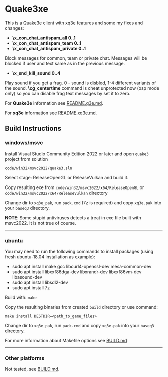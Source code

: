 # Quake3xe

This is a [Quake3e](https://github.com/ec-/Quake3e) client with [xq3e](https://github.com/xq3e/engine) features and some my fixes and changes:


- **\x_con_chat_antispam_all 0..1**
- **\x_con_chat_antispam_team 0..1**
- **\x_con_chat_antispam_private 0..1**

Block messages for common, team or private chat. Messages will be blocked if user and text same as in the previous message.

- **\x_snd_kill_sound 0..4**

Play sound if you get a frag. 0 - sound is disbled, 1-4 different variants of the sound.
**\cg_centertime** command is cheat unprotected now (osp mode only) so you can disable frag text messages by set it to zero.

For **Quake3e** information see [README.q3e.md](README.q3e.md).

For **xq3e** information see [README.xq3e.md](README.xq3e.md).


## Build Instructions

### windows/msvc

Install Visual Studio Community Edition 2022 or later and open `quake3` project from solution

`code/win32/msvc2022/quake3.sln`

Select stage: ReleaseOpenGL or ReleaseVulkan and build it.

Copy resulting exe from `code/win32/msvc2022/x64/ReleaseOpenGL` or `code/win32/msvc2022/x64/ReleaseVulkan` directory

Change dir to `xq3e_pak`, run `pack.cmd` (7z is required) and copy `xq3e.pak` into your `baseq3` directory.

**NOTE**: Some stupid antiviruses detects a treat in exe file built with msvc2022. It is not true of course.

---

### ubuntu

You may need to run the following commands to install packages (using fresh ubuntu-18.04 installation as example):

* sudo apt install make gcc libcurl4-openssl-dev mesa-common-dev
* sudo apt install libxxf86dga-dev libxrandr-dev libxxf86vm-dev libasound-dev
* sudo apt install libsdl2-dev
* sudo apt install 7z

Build with: `make`

Copy the resulting binaries from created `build` directory or use command:

`make install DESTDIR=<path_to_game_files>`

Change dir to `xq3e_pak`, run `pack.cmd` and copy `xq3e.pak` into your `baseq3` directory.

For more information about Makefile options see [BUILD.md](BUILD.md)

---

### Other platforms

Not tested, see [BUILD.md](BUILD.md). 


